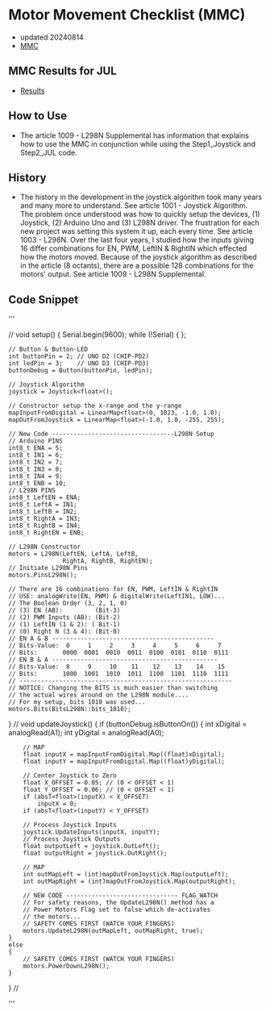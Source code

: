 # Motor Movement Checklist (MMC)
- updated 20240814
- [MMC](https://drive.google.com/file/d/1Cs-94KHmOfRT9C4QJFMCgcuQ93iygg6h)
## MMC Results for JUL
- [Results](https://drive.google.com/file/d/17yNw5FNRORWgtDyey11OeKGRMB9qV0SZ)
## How to Use
- The article 1009 - L298N Supplemental has information that explains how to use the MMC in conjunction while using the Step1_Joystick and Step2_JUL code.
## History
- The history in the development in the joystick algorithm took many years and many more to understand. See article 1001 - Joystick Algorithm. The problem once understood was how to quickly setup the devices, (1) Joystick, (2) Arduino Uno and (3) L298N driver. The frustration for each new project was setting this system it up, each every time. See article 1003 - L298N. Over the last four years, I studied how the inputs giving 16 differ combinations for EN, PWM, LeftIN & RightIN which effected how the motors moved. Because of the joystick algorithm as described in the article (8 octants), there are a possible 128 combinations for the motors' output. See article 1009 - L298N Supplemental. 
## Code Snippet
'''

//
void setup()
{
    Serial.begin(9600);
    while (!Serial)
    {
    };

    // Button & Button-LED
    int buttonPin = 2; // UNO D2 (CHIP-PD2)
    int ledPin = 3;    // UNO D3 (CHIP-PD3)
    buttonDebug = Button(buttonPin, ledPin);

    // Joystick Algorithm
    joystick = Joystick<float>();

    // Constructor setup the x-range and the y-range
    mapInputFromDigital = LinearMap<float>(0, 1023, -1.0, 1.0);
    mapOutFromJoystick = LinearMap<float>(-1.0, 1.0, -255, 255);

    // New Code ----------------------------------L298N Setup
    // Arduino PINS
    int8_t ENA = 5;
    int8_t IN1 = 6;
    int8_t IN2 = 7;
    int8_t IN3 = 8;
    int8_t IN4 = 9;
    int8_t ENB = 10;
    // L298N PINS
    int8_t LeftEN = ENA;
    int8_t LeftA = IN1;
    int8_t LeftB = IN2;
    int8_t RightA = IN3;
    int8_t RightB = IN4;
    int8_t RightEN = ENB;

    // L298N Constructor
    motors = L298N(LeftEN, LeftA, LeftB,
                   RightA, RightB, RightEN);
    // Initiate L298N Pins
    motors.PinsL298N();

    // There are 16 combinations for EN, PWM, LeftIN & RightIN
    // USE: analogWrite(EN, PWM) & digitalWrite(LeftIN1, LOW)...
    // The Boolean Order (3, 2, 1, 0)
    // (3) EN (AB):         (Bit-3)
    // (2) PWM Inputs (AB): (Bit-2)
    // (1) LeftIN (1 & 2): ( Bit-1)
    // (0) Right N (3 & 4): (Bit-0)
    // EN A & B ---------------------------------------------
    // Bits-Value:  0     1     2     3     4     5     6     7
    // Bits:       0000  0001  0010  0011  0100  0101  0110  0111
    // EN B & A ----------------------------------------------
    // Bits-Value:  8     9     10    11    12    13    14    15
    // Bits:       1000  1001  1010  1011  1100  1101  1110  1111
    // -----------------------------------------------------------
    // NOTICE: Changing the BITS is much easier than switching
    // the actual wires around on the L298N module....
    // For my setup, bits 1010 was used...
    motors.Bits(BitsL298N::bits_1010);
}
//
void updateJoystick()
{
    if (buttonDebug.isButtonOn())
    {
        int xDigital = analogRead(A1);
        int yDigital = analogRead(A0);

        // MAP
        float inputX = mapInputFromDigital.Map((float)xDigital);
        float inputY = mapInputFromDigital.Map((float)yDigital);

        // Center Joystick to Zero
        float X_OFFSET = 0.05; // (0 < OFFSET < 1)
        float Y_OFFSET = 0.06; // (0 < OFFSET < 1)
        if (absT<float>(inputX) < X_OFFSET)
            inputX = 0;
        if (absT<float>(inputY) < Y_OFFSET)

        // Process Joystick Inputs
        joystick.UpdateInputs(inputX, inputY);
        // Process Joystick Outputs
        float outputLeft = joystick.OutLeft();
        float outputRight = joystick.OutRight();

        // MAP
        int outMapLeft = (int)mapOutFromJoystick.Map(outputLeft);
        int outMapRight = (int)mapOutFromJoystick.Map(outputRight);

        // NEW CODE ------------------------------- FLAG_WATCH
        // For safety reasons, the UpdateL298N() method has a
        // Power Motors Flag set to false which de-activates
        // the motors...
        // SAFETY COMES FIRST (WATCH YOUR FINGERS)
        motors.UpdateL298N(outMapLeft, outMapRight, true);
    }
    else
    {
        // SAFETY COMES FIRST (WATCH YOUR FINGERS)
        motors.PowerDownL298N();
    }
}
//

'''
